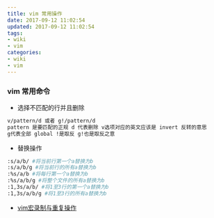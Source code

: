 ```yaml
---
title: vim 常用操作
date: 2017-09-12 11:02:54
updated: 2017-09-12 11:02:54
tags: 
- wiki
- vim
categories:
- wiki
- vim
---
```


### vim 常用命令

- 选择不匹配的行并且删除

```bash
v/pattern/d 或者 g!/pattern/d
pattern 是要匹配的正规 d 代表删除 v选项对应的英文应该是 invert 反转的意思
g代表全部 global !是取反 g!也是取反之意
```

- 替换操作

```bash
:s/a/b/ #将当前行第一个a替换为b
:s/a/b/g #将当前行的所有a替换为b
:%s/a/b #将每行第一个a替换为b
:%s/a/b/g #将整个文件的所有a替换为b
:1,3s/a/b/ #将1至3行的第一个a替换为b
:1,3s/a/b/g #将1至3行的所有a替换为b
```

- [vim宏录制与重复操作](https://vimjc.com/vim-recording.html)